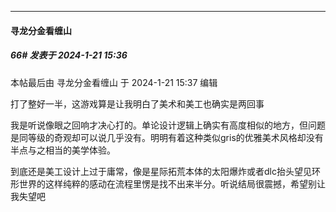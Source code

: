 
*****

####  寻龙分金看缠山  
##### 66#       发表于 2024-1-21 15:36

 本帖最后由 寻龙分金看缠山 于 2024-1-21 15:37 编辑 

打了整好一半，这游戏算是让我明白了美术和美工也确实是两回事

我是听说像眼之回响才决心打的。单论设计逻辑上确实有高度相似的地方，但问题是同等级的奇观却可以说几乎没有。明明有着这种类似gris的优雅美术风格却没有半点与之相当的美学体验。

到底还是美工设计上过于庸常，像是星际拓荒本体的太阳爆炸或者dlc抬头望见环形世界的这样纯粹的感动在流程里愣是找不出来半分。听说结局很震撼，希望别让我失望吧

